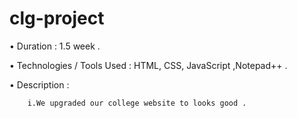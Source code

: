 # clg-project
•	Duration : 1.5 week .

•	Technologies / Tools Used : HTML, CSS, JavaScript ,Notepad++ .

•	Description : 

		i.We upgraded our college website to looks good . 

